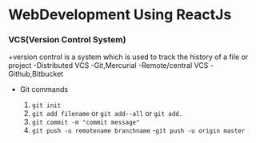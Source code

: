 # WebDevelopment Using ReactJs

### VCS(Version Control System)

+version control is a system which is used to track the history of a file or project
    -Distributed VCS
        -Git,Mercurial
    -Remote/central VCS
        -Github,Bitbucket

+ Git commands

    1. `git init`
    2. `git add filename` or `git add--all` or `git add.`
    3. `git commit -m "commit message"`
    4. `git push -u remotename branchname`
            -`git push -u origin master`